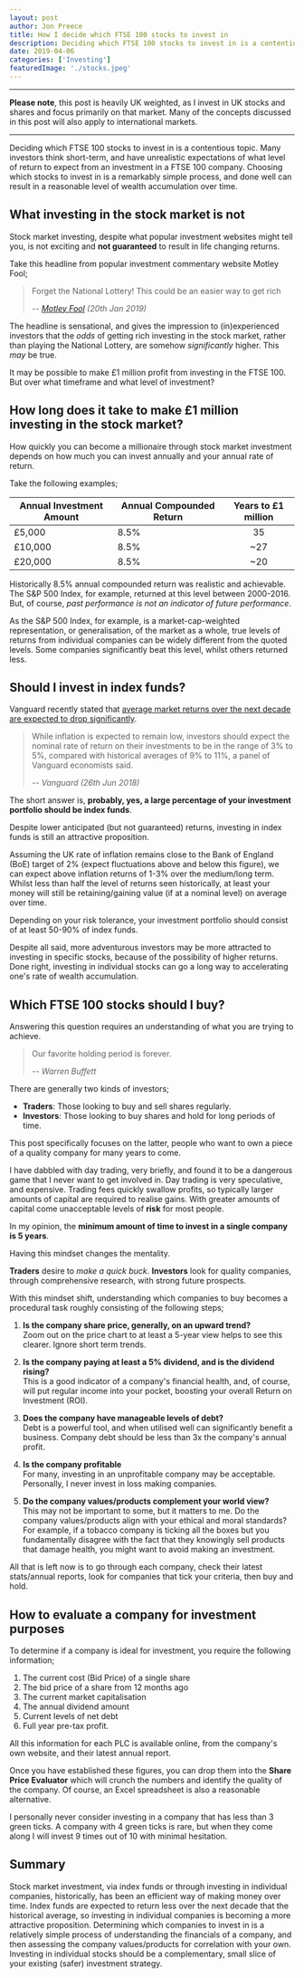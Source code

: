 ```yaml
---
layout: post
author: Jon Preece
title: How I decide which FTSE 100 stocks to invest in
description: Deciding which FTSE 100 stocks to invest in is a contentious topic. Many investors think short-term, and have unrealistic expectations of what level of return to expect
date: 2019-04-06
categories: ['Investing']
featuredImage: './stocks.jpeg'
---
```


---

**Please note**, this post is heavily UK weighted, as I invest in UK stocks and shares and focus primarily on that market. Many of the concepts discussed in this post will also apply to international markets.

---

Deciding which FTSE 100 stocks to invest in is a contentious topic. Many investors think short-term, and have unrealistic expectations of what level of return to expect from an investment in a FTSE 100 company. Choosing which stocks to invest in is a remarkably simple process, and done well can result in a reasonable level of wealth accumulation over time.

## What investing in the stock market is not

Stock market investing, despite what popular investment websites might tell you, is not exciting and **not guaranteed** to result in life changing returns.

Take this headline from popular investment commentary website Motley Fool;

> Forget the National Lottery! This could be an easier way to get rich
>
> -- <cite>[Motley Fool](https://www.fool.co.uk/investing/2019/01/20/forget-the-national-lottery-this-could-be-an-easier-way-to-get-rich/?source=uhpsithla0000002&lidx=3) (20th Jan 2019)</cite>

The headline is sensational, and gives the impression to (in)experienced investors that the _odds_ of getting rich investing in the stock market, rather than playing the National Lottery, are somehow _significantly_ higher. This _may_ be true.

It may be possible to make £1 million profit from investing in the FTSE 100. But over what timeframe and what level of investment?

## How long does it take to make £1 million investing in the stock market?

How quickly you can become a millionaire through stock market investment depends on how much you can invest annually and your annual rate of return.

Take the following examples;

<table class="table table-striped table-bordered"><thead><tr><th>Annual Investment Amount</th><th>Annual Compounded Return</th><th style="text-align:center">Years to £1 million</th></tr></thead><tbody><tr><td>£5,000</td><td>8.5%</td><td style="text-align:center">35</td></tr><tr><td>£10,000</td><td>8.5%</td><td style="text-align:center">~27</td></tr><tr><td>£20,000</td><td>8.5%</td><td style="text-align:center">~20</td></tr></tbody></table>

Historically 8.5% annual compounded return was realistic and achievable. The S&P 500 Index, for example, returned at this level between 2000-2016. But, of course, _past performance is not an indicator of future performance_.

As the S&P 500 Index, for example, is a market-cap-weighted representation, or generalisation, of the market as a whole, true levels of returns from individual companies can be widely different from the quoted levels. Some companies significantly beat this level, whilst others returned less.

## Should I invest in index funds?

Vanguard recently stated that [average market returns over the next decade are expected to drop significantly](https://advisors.vanguard.com/VGApp/iip/site/advisor/researchcommentary/article/IWE_InvComWhtRlRtnStkBndsNxTnYrs?cmpgn=SM:FAS:POST:070518:TW:XX:XX:XX:sf192612203&sf192612203=1).

> While inflation is expected to remain low, investors should expect the nominal rate of return on their investments to be in the range of 3% to 5%, compared with historical averages of 9% to 11%, a panel of Vanguard economists said.
>
> -- <cite>Vanguard (26th Jun 2018)</cite>

The short answer is, **probably, yes, a large percentage of your investment portfolio should be index funds**.

Despite lower anticipated (but not guaranteed) returns, investing in index funds is still an attractive proposition.

Assuming the UK rate of inflation remains close to the Bank of England (BoE) target of 2% (expect fluctuations above and below this figure), we can expect above inflation returns of 1-3% over the medium/long term. Whilst less than half the level of returns seen historically, at least your money will still be retaining/gaining value (if at a nominal level) on average over time.

Depending on your risk tolerance, your investment portfolio should consist of at least 50-90% of index funds.

Despite all said, more adventurous investors may be more attracted to investing in specific stocks, because of the possibility of higher returns. Done right, investing in individual stocks can go a long way to accelerating one's rate of wealth accumulation.

## Which FTSE 100 stocks should I buy?

Answering this question requires an understanding of what you are trying to achieve.

> Our favorite holding period is forever.
>
> -- <cite>Warren Buffett</cite>

There are generally two kinds of investors;

- **Traders**: Those looking to buy and sell shares regularly.
- **Investors**: Those looking to buy shares and hold for long periods of time.

This post specifically focuses on the latter, people who want to own a piece of a quality company for many years to come.

I have dabbled with day trading, very briefly, and found it to be a dangerous game that I never want to get involved in. Day trading is very speculative, and expensive. Trading fees quickly swallow profits, so typically larger amounts of capital are required to realise gains. With greater amounts of capital come unacceptable levels of **risk** for most people.

In my opinion, the **minimum amount of time to invest in a single company is 5 years**.

Having this mindset changes the mentality.

**Traders** desire to _make a quick buck_.
**Investors** look for quality companies, through comprehensive research, with strong future prospects.

With this mindset shift, understanding which companies to buy becomes a procedural task roughly consisting of the following steps;

1. **Is the company share price, generally, on an upward trend?**<br/>
   Zoom out on the price chart to at least a 5-year view helps to see this clearer. Ignore short term trends.

2. **Is the company paying at least a 5% dividend, and is the dividend rising?**<br/>
   This is a good indicator of a company's financial health, and, of course, will put regular income into your pocket, boosting your overall Return on Investment (ROI).

3. **Does the company have manageable levels of debt?**<br/>
   Debt is a powerful tool, and when utilised well can significantly benefit a business. Company debt should be less than 3x the company's annual profit.

4. **Is the company profitable**<br/>
   For many, investing in an unprofitable company may be acceptable. Personally, I never invest in loss making companies.

5. **Do the company values/products complement your world view?**<br/>
   This may not be important to some, but it matters to me. Do the company values/products align with your ethical and moral standards? For example, if a tobacco company is ticking all the boxes but you fundamentally disagree with the fact that they knowingly sell products that damage health, you might want to avoid making an investment.

All that is left now is to go through each company, check their latest stats/annual reports, look for companies that tick your criteria, then buy and hold.

## How to evaluate a company for investment purposes

To determine if a company is ideal for investment, you require the following information;

<div class="container"><div class="row"><div class="col-12 col-lg-6 order-1"><share-price-evaluator></share-price-evaluator></div><div class="col-12 col-lg-6 order-0">
<ol>
<li>The current cost (Bid Price) of a single share</li>
<li>The bid price of a share from 12 months ago</li>
<li>The current market capitalisation</li>
<li>The annual dividend amount</li>
<li>Current levels of net debt</li>
<li>Full year pre-tax profit.</li>
</ol>
<p>All this information for each PLC is available online, from the company's own website, and their latest annual report.</p>
<p>Once you have established these figures, you can drop them into the <strong>Share Price Evaluator</strong> which will crunch the numbers and identify the quality of the company. Of course, an Excel spreadsheet is also a reasonable alternative.</p>
<p>
I personally never consider investing in a company that has less than 3 green ticks. A company with 4 green ticks is rare, but when they come along I will invest 9 times out of 10 with minimal hesitation.
</p>

</div></div></div>

## Summary

Stock market investment, via index funds or through investing in individual companies, historically, has been an efficient way of making money over time. Index funds are expected to return less over the next decade that the historical average, so investing in individual companies is becoming a more attractive proposition. Determining which companies to invest in is a relatively simple process of understanding the financials of a company, and then assessing the company values/products for correlation with your own. Investing in individual stocks should be a complementary, small slice of your existing (safer) investment strategy.
